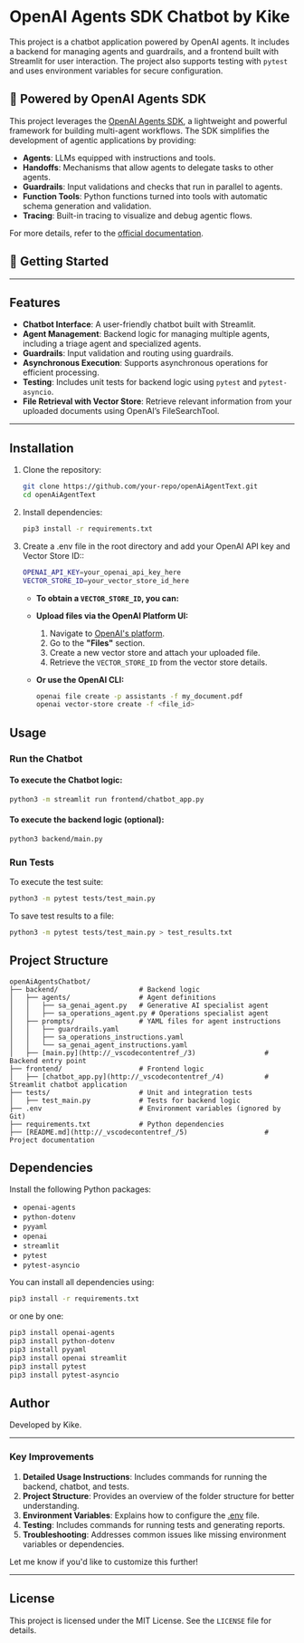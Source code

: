 # OpenAI Agents SDK Chatbot by Kike

This project is a chatbot application powered by OpenAI agents. It includes a backend for managing agents and guardrails, and a frontend built with Streamlit for user interaction. The project also supports testing with `pytest` and uses environment variables for secure configuration.

## 🔧 Powered by OpenAI Agents SDK

This project leverages the [OpenAI Agents SDK](https://openai.github.io/openai-agents-python/), a lightweight and powerful framework for building multi-agent workflows. The SDK simplifies the development of agentic applications by providing:

- **Agents**: LLMs equipped with instructions and tools.
- **Handoffs**: Mechanisms that allow agents to delegate tasks to other agents.
- **Guardrails**: Input validations and checks that run in parallel to agents.
- **Function Tools**: Python functions turned into tools with automatic schema generation and validation.
- **Tracing**: Built-in tracing to visualize and debug agentic flows.

For more details, refer to the [official documentation](https://openai.github.io/openai-agents-python/).

## 🚀 Getting Started
---

## Features

- **Chatbot Interface**: A user-friendly chatbot built with Streamlit.
- **Agent Management**: Backend logic for managing multiple agents, including a triage agent and specialized agents.
- **Guardrails**: Input validation and routing using guardrails.
- **Asynchronous Execution**: Supports asynchronous operations for efficient processing.
- **Testing**: Includes unit tests for backend logic using `pytest` and `pytest-asyncio`.
- **File Retrieval with Vector Store**: Retrieve relevant information from your uploaded documents using OpenAI’s FileSearchTool.


---

## Installation

1. Clone the repository:
   ```bash
   git clone https://github.com/your-repo/openAiAgentText.git
   cd openAiAgentText
   ```

2. Install dependencies:
   ```bash
   pip3 install -r requirements.txt
   ```

3. Create a .env file in the root directory and add your OpenAI API key and Vector Store ID::
   ```bash
   OPENAI_API_KEY=your_openai_api_key_here
   VECTOR_STORE_ID=your_vector_store_id_here
   ```
   - **To obtain a `VECTOR_STORE_ID`, you can:**

   - **Upload files via the OpenAI Platform UI:**
   
      1. Navigate to [OpenAI's platform](https://platform.openai.com/).
      2. Go to the **"Files"** section.      
      3. Create a new vector store and attach your uploaded file.
      4. Retrieve the `VECTOR_STORE_ID` from the vector store details.

   - **Or use the OpenAI CLI:**

      ```bash
      openai file create -p assistants -f my_document.pdf
      openai vector-store create -f <file_id>
      ```   

## Usage

### Run the Chatbot
#### To execute the Chatbot logic:
```bash
python3 -m streamlit run frontend/chatbot_app.py
```
#### To execute the backend logic (optional):
```bash
python3 backend/main.py
```

### Run Tests    
To execute the test suite:
```bash
python3 -m pytest tests/test_main.py
```

To save test results to a file:
```bash
python3 -m pytest tests/test_main.py > test_results.txt
```


## Project Structure

```
openAiAgentsChatbot/
├── backend/                    # Backend logic
│   ├── agents/                 # Agent definitions
│   │   ├── sa_genai_agent.py   # Generative AI specialist agent
│   │   ├── sa_operations_agent.py # Operations specialist agent
│   ├── prompts/                # YAML files for agent instructions
│   │   ├── guardrails.yaml
│   │   ├── sa_operations_instructions.yaml
│   │   └── sa_genai_agent_instructions.yaml
│   ├── [main.py](http://_vscodecontentref_/3)                 # Backend entry point
├── frontend/                   # Frontend logic
│   ├── [chatbot_app.py](http://_vscodecontentref_/4)          # Streamlit chatbot application
├── tests/                      # Unit and integration tests
│   ├── test_main.py            # Tests for backend logic
├── .env                        # Environment variables (ignored by Git)
├── requirements.txt            # Python dependencies
├── [README.md](http://_vscodecontentref_/5)                   # Project documentation
```

## Dependencies

Install the following Python packages:

- `openai-agents`
- `python-dotenv`
- `pyyaml`
- `openai`
- `streamlit`
- `pytest`
- `pytest-asyncio`

You can install all dependencies using:
```bash
pip3 install -r requirements.txt
```
or one by one:
```bash
pip3 install openai-agents  
pip3 install python-dotenv
pip3 install pyyaml    
pip3 install openai streamlit
pip3 install pytest
pip3 install pytest-asyncio
```

## Author

Developed by Kike.

---

### Key Improvements
1. **Detailed Usage Instructions**: Includes commands for running the backend, chatbot, and tests.
2. **Project Structure**: Provides an overview of the folder structure for better understanding.
3. **Environment Variables**: Explains how to configure the [.env](http://_vscodecontentref_/9) file.
4. **Testing**: Includes commands for running tests and generating reports.
5. **Troubleshooting**: Addresses common issues like missing environment variables or dependencies.

Let me know if you'd like to customize this further!

---

## License

This project is licensed under the MIT License. See the `LICENSE` file for details.
